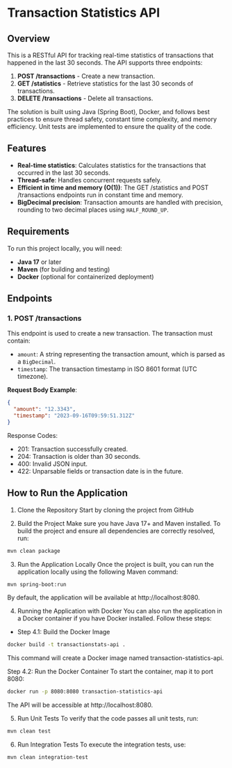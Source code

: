 # Transaction Statistics API

## Overview
This is a RESTful API for tracking real-time statistics of transactions that happened in the last 30 seconds. The API supports three endpoints:
1. **POST /transactions** - Create a new transaction.
2. **GET /statistics** - Retrieve statistics for the last 30 seconds of transactions.
3. **DELETE /transactions** - Delete all transactions.

The solution is built using Java (Spring Boot), Docker, and follows best practices to ensure thread safety, constant time complexity, and memory efficiency. Unit tests are implemented to ensure the quality of the code.

## Features
- **Real-time statistics**: Calculates statistics for the transactions that occurred in the last 30 seconds.
- **Thread-safe**: Handles concurrent requests safely.
- **Efficient in time and memory (O(1))**: The GET /statistics and POST /transactions endpoints run in constant time and memory.
- **BigDecimal precision**: Transaction amounts are handled with precision, rounding to two decimal places using `HALF_ROUND_UP`.

## Requirements
To run this project locally, you will need:
- **Java 17** or later
- **Maven** (for building and testing)
- **Docker** (optional for containerized deployment)

## Endpoints

### 1. POST /transactions
This endpoint is used to create a new transaction. The transaction must contain:
- `amount`: A string representing the transaction amount, which is parsed as a `BigDecimal`.
- `timestamp`: The transaction timestamp in ISO 8601 format (UTC timezone).

**Request Body Example**:
```json
{
  "amount": "12.3343",
  "timestamp": "2023-09-16T09:59:51.312Z"
}
```

Response Codes:

- 201: Transaction successfully created.
- 204: Transaction is older than 30 seconds.
- 400: Invalid JSON input.
- 422: Unparsable fields or transaction date is in the future.


## How to Run the Application
1. Clone the Repository
   Start by cloning the project from GitHub

2. Build the Project
   Make sure you have Java 17+ and Maven installed. To build the project and ensure all dependencies are correctly resolved, run:

```bash
mvn clean package
```

3. Run the Application Locally
   Once the project is built, you can run the application locally using the following Maven command:

```bash
mvn spring-boot:run
```

By default, the application will be available at http://localhost:8080.

4. Running the Application with Docker
   You can also run the application in a Docker container if you have Docker installed. Follow these steps:

 - Step 4.1: Build the Docker Image
```bash
docker build -t transactionstats-api .
```

This command will create a Docker image named transaction-statistics-api.

Step 4.2: Run the Docker Container
To start the container, map it to port 8080:

```bash
docker run -p 8080:8080 transaction-statistics-api
```
The API will be accessible at http://localhost:8080.

5. Run Unit Tests
   To verify that the code passes all unit tests, run:

```bash
mvn clean test
```

6. Run Integration Tests
   To execute the integration tests, use:

```bash
mvn clean integration-test
```
